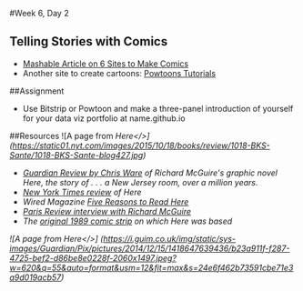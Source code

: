 #Week 6, Day 2
## Telling Stories with Comics

- [Mashable Article on 6 Sites to Make Comics](http://mashable.com/2010/10/24/create-your-own-comics/#XxheoAnehPq5)
- Another site to create cartoons: [Powtoons Tutorials](https://www.powtoon.com/tutorials/)

##Assignment
- Use Bitstrip or Powtoon and make a three-panel introduction of yourself for your data viz portfolio at name.github.io

##Resources
![A page from <i>Here</>]
(https://static01.nyt.com/images/2015/10/18/books/review/1018-BKS-Sante/1018-BKS-Sante-blog427.jpg)

- [Guardian Review by Chris Ware](http://www.theguardian.com/books/2014/dec/17/chris-ware-here-richard-mcguire-review-graphic-novel) of Richard McGuire's graphic novel <i>Here</i>, the story of . . . a New Jersey room, over a million years.
- [New York Times review](http://www.nytimes.com/2015/10/18/books/review/richard-mcguires-here.html?_r=0) of <i>Here</i>
- Wired Magazine [Five Reasons to Read <i>Here</i>](http://www.wired.com/2014/12/here-graphic-novel-richard-mcguire/)
- [Paris Review interview with Richard McGuire](http://www.theparisreview.org/blog/2015/06/12/split-screens-an-interview-with-richard-mcguire/)
- The [original 1989 comic strip](http://tumblr.austinkleon.com/post/105360385626) on which <i>Here</i> was based

![A page from <i>Here</>]
(https://i.guim.co.uk/img/static/sys-images/Guardian/Pix/pictures/2014/12/15/1418647639436/b23a911f-f287-4725-bef2-d86be8e0228f-2060x1497.jpeg?w=620&q=55&auto=format&usm=12&fit=max&s=24e6f462b73591cbe71e3a9d019acb57)

